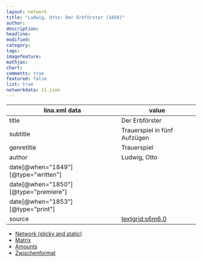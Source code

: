 ```yaml
---
layout: network
title: "Ludwig, Otto: Der Erbförster (1850)"
author:
description:
headline:
modified:
category:
tags:
imagefeature: 
mathjax: 
chart: 
comments: true
featured: false
list: true
networkdata: 11.json
---
```

lina.xml data  | value
------------- | -------------
title|Der Erbförster
subtitle|Trauerspiel in fünf Aufzügen
genretitle|Trauerspiel
author|Ludwig, Otto
date[@when="1849"][@type="written"]|
date[@when="1850"][@type="premiere"]|
date[@when="1853"][@type="print"]|
source|[textgrid:s6m6.0](https://textgridlab.org/1.0/tgcrud-public/rest/textgrid:s6m6.0/data)



* [Network (sticky and static)](/network11)
* [Matrix](/matrix11)
* [Amounts](/amount11)
* [Zwischenformat](/lina11 )
